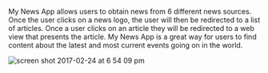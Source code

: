 My News App allows users to obtain news from 6 different news sources. Once the user clicks on a news logo, the user will then be redirected to a list of articles. Once a user clicks
on an article they will be redirected to a web view that presents the article. My News App is a great way for users to find content about the latest and most current events going on in the world. 

![screen shot 2017-02-24 at 6 54 09 pm](https://cloud.githubusercontent.com/assets/20802462/23325345/aa95d5d0-fac2-11e6-99f1-1a86a440610c.png)
